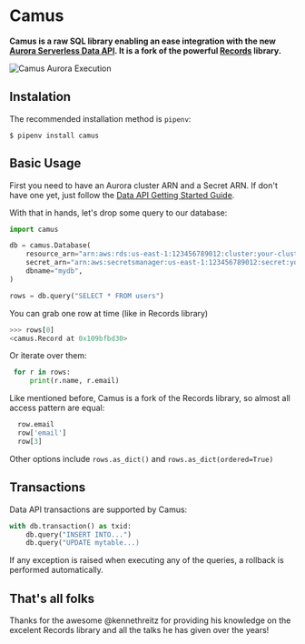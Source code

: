 # Camus
**Camus is a raw SQL library enabling an ease integration with the new [Aurora Serverless Data API]("https://aws.amazon.com/blogs/aws/new-data-api-for-amazon-aurora-serverless/"). It is a fork of the powerful [Records]("https://github.com/kennethreitz/records") library.**

![Camus Aurora Execution](https://raw.githubusercontent.com/rizidoro/camus/master/camus.png)
## Instalation

The recommended installation method is `pipenv`:

```shell
$ pipenv install camus
```

## Basic Usage

First you need to have an Aurora cluster ARN and a Secret ARN. If don't have one yet, just follow the [Data API Getting Started Guide]("https://docs.aws.amazon.com/AmazonRDS/latest/AuroraUserGuide/data-api.html").

With that in hands, let's drop some query to our database:

```python
import camus

db = camus.Database(
    resource_arn="arn:aws:rds:us-east-1:123456789012:cluster:your-cluster-name",
    secret_arn="arn:aws:secretsmanager:us-east-1:123456789012:secret:your-secret-name-ByH87J",
    dbname="mydb",
)

rows = db.query("SELECT * FROM users")
```

You can grab one row at time (like in Records library)

```python
>>> rows[0]
<camus.Record at 0x109bfbd30>
```

Or iterate over them:

```python
 for r in rows:
     print(r.name, r.email)
```

Like mentioned before, Camus is a fork of the Records library, so almost all access pattern are equal:

```python
  row.email
  row['email']
  row[3]
```

Other options include `rows.as_dict()` and `rows.as_dict(ordered=True)`


## Transactions

Data API transactions are supported by Camus:

```python
with db.transaction() as txid:
    db.query("INSERT INTO...")
    db.query("UPDATE mytable...)
```

If any exception is raised when executing any of the queries, a rollback is performed automatically.

## That's all folks
Thanks for the awesome @kennethreitz for providing his knowledge on the excelent Records library and
all the talks he has given over the years!